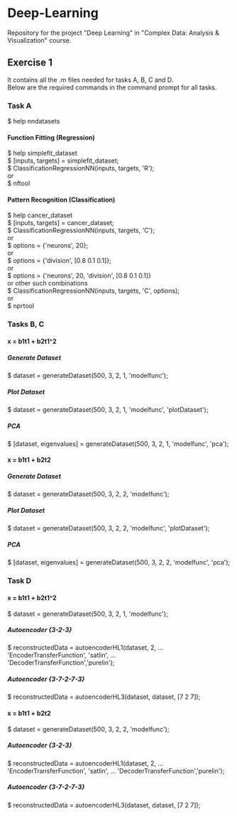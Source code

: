 # Deep-Learning

Repository for the project "Deep Learning" in "Complex Data: Analysis & Visualization" course.

## Exercise 1

It contains all the .m files needed for tasks A, B, C and D. <br />
Below are the required commands in the command prompt for all tasks.

### Task A

$ help nndatasets

#### Function Fitting (Regression) <br />
$ help simplefit_dataset <br />
$ [inputs, targets] = simplefit_dataset; <br />
$ ClassificationRegressionNN(inputs, targets, 'R'); <br />
or <br />
$ nftool 

#### Pattern Recognition (Classification) <br />
$ help cancer_dataset <br />
$ [inputs, targets] = cancer_dataset; <br />
$ ClassificationRegressionNN(inputs, targets, 'C'); <br />
or <br />
$ options = {'neurons', 20}; <br />
or <br />
$ options = {'division', [0.8 0.1 0.1]}; <br />
or <br />
$ options = {'neurons', 20, 'division', [0.8 0.1 0.1]} <br />
or other such combinations <br />
$ ClassificationRegressionNN(inputs, targets, 'C', options); <br />
or <br />
$ nprtool


### Tasks B, C

#### x = b1t1 + b2t1^2 

##### Generate Dataset
$ dataset = generateDataset(500, 3, 2, 1, 'modelfunc');

##### Plot Dataset
$ dataset = generateDataset(500, 3, 2, 1, 'modelfunc', 'plotDataset');

##### PCA
$ [dataset, eigenvalues] = generateDataset(500, 3, 2, 1, 'modelfunc', 'pca');


#### x = b1t1 + b2t2 

##### Generate Dataset
$ dataset = generateDataset(500, 3, 2, 2, 'modelfunc');

##### Plot Dataset
$ dataset = generateDataset(500, 3, 2, 2, 'modelfunc', 'plotDataset');

##### PCA
$ [dataset, eigenvalues] = generateDataset(500, 3, 2, 2, 'modelfunc', 'pca');



### Task D

#### x = b1t1 + b2t1^2 
$ dataset = generateDataset(500, 3, 2, 1, 'modelfunc');

##### Autoencoder {3-2-3}
$ reconstructedData = autoencoderHL1(dataset, 2, ... <br />
                                    'EncoderTransferFunction', 'satlin', ... <br />
                                    'DecoderTransferFunction','purelin');
##### Autoencoder {3-7-2-7-3}
$ reconstructedData = autoencoderHL3(dataset, dataset, [7 2 7]);

#### x = b1t1 + b2t2 
$ dataset = generateDataset(500, 3, 2, 2, 'modelfunc');

##### Autoencoder {3-2-3}
$ reconstructedData = autoencoderHL1(dataset, 2, ...
                                    'EncoderTransferFunction', 'satlin', ...
                                    'DecoderTransferFunction','purelin');
##### Autoencoder {3-7-2-7-3}
$ reconstructedData = autoencoderHL3(dataset, dataset, [7 2 7]);







